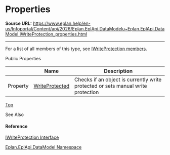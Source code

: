 # Properties

**Source URL:** https://www.eplan.help/en-us/Infoportal/Content/api/2026/Eplan.EplApi.DataModelu~Eplan.EplApi.DataModel.IWriteProtection_properties.html

---

For a list of all members of this type, see [IWriteProtection members](Eplan.EplApi.DataModelu~Eplan.EplApi.DataModel.IWriteProtection_members.html).

Public Properties

|  | Name | Description |
| --- | --- | --- |
| Property | [WriteProtected](Eplan.EplApi.DataModelu~Eplan.EplApi.DataModel.IWriteProtection~WriteProtected.html) | Checks if an object is currently write protected or sets manual write protection |

[Top](#top)

See Also

#### Reference

[IWriteProtection Interface](Eplan.EplApi.DataModelu~Eplan.EplApi.DataModel.IWriteProtection.html)
  
[Eplan.EplApi.DataModel Namespace](Eplan.EplApi.DataModelu~Eplan.EplApi.DataModel_namespace.html)